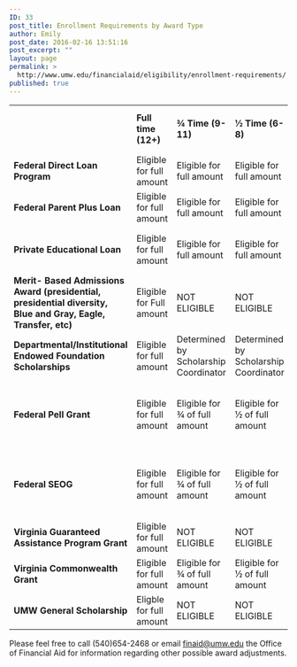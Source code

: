 ```yaml
---
ID: 33
post_title: Enrollment Requirements by Award Type
author: Emily
post_date: 2016-02-16 13:51:16
post_excerpt: ""
layout: page
permalink: >
  http://www.umw.edu/financialaid/eligibility/enrollment-requirements/
published: true
---
```

<table>
<tbody>
<tr>
<td><strong></strong></td>
<td><strong>Full time (12+)</strong></td>
<td><strong>¾ Time (9-11)</strong></td>
<td><strong>½ Time (6-8)</strong></td>
<td><strong>Less than ½ time (-6)</strong></td>
</tr>
<tr>
<td><strong>Federal Direct Loan Program</strong></td>
<td>Eligible for full amount</td>
<td>Eligible for full amount</td>
<td>Eligible for full amount</td>
<td>NOT ELIGIBLE</td>
</tr>
<tr>
<td><strong>Federal Parent Plus Loan </strong></td>
<td>Eligible for full amount</td>
<td>Eligible for full amount</td>
<td>Eligible for full amount</td>
<td>NOT ELIGIBLE</td>
</tr>
<tr>
<td><strong>Private Educational Loan</strong></td>
<td>Eligible for full amount</td>
<td>Eligible for full amount</td>
<td>Eligible for full amount</td>
<td>Based on lenders policy.</td>
</tr>
<tr>
<td><strong>Merit- Based Admissions Award (presidential, presidential diversity, Blue and Gray, Eagle, Transfer, etc)</strong></td>
<td>Eligible for Full amount</td>
<td>NOT ELIGIBLE</td>
<td>NOT ELIGIBLE</td>
<td>NOT ELIGIBLE</td>
</tr>
<tr>
<td><strong>Departmental/Institutional Endowed Foundation Scholarships</strong></td>
<td>Eligible for full amount</td>
<td>Determined by Scholarship Coordinator</td>
<td>Determined by Scholarship Coordinator</td>
<td>NOT ELIGIBLE</td>
</tr>
<tr>
<td><strong>Federal Pell Grant</strong></td>
<td>Eligible for full amount</td>
<td>Eligible for ¾ of full amount</td>
<td>Eligible for ½ of full amount</td>
<td>3-5 credits – eligible for ¼ of full amount</td>
</tr>
<tr>
<td><strong>Federal SEOG</strong></td>
<td>Eligible for full amount</td>
<td>Eligible for ¾ of full amount</td>
<td>Eligible for ½ of full amount</td>
<td>3-5 credits – eligible for ¼ of full amount</td>
</tr>
<tr>
<td><strong>Virginia Guaranteed Assistance Program Grant</strong></td>
<td>Eligible for full amount</td>
<td>NOT ELIGIBLE</td>
<td>NOT ELIGIBLE</td>
<td>NOT  ELIGIBLE</td>
</tr>
<tr>
<td><strong>Virginia Commonwealth Grant</strong></td>
<td>Eligible for full amount</td>
<td>Eligible for ¾ of full amount</td>
<td>Eligible for ½ of full amount</td>
<td>NOT ELIGIBLE</td>
</tr>
<tr>
<td><strong>UMW  General Scholarship</strong></td>
<td>Eligble for full amount</td>
<td>NOT ELIGIBLE</td>
<td>NOT ELIGIBLE</td>
<td>NOT ELIGIBLE</td>
</tr>
</tbody>
</table>
<strong><u> </u></strong>

Please feel free to call (540)654-2468 or email <a href="mailto:finaid@umw.edu">finaid@umw.edu</a> the Office of Financial Aid for information regarding other possible award adjustments.